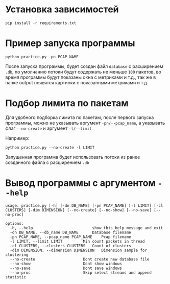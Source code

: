 # Установка зависимостей

```
pip install -r requirements.txt
```

# Пример запуска программы

```
python practice.py -pn PCAP_NAME 
```

После запуска программы, будет создан файл `database` с расширением `.db`,
по умолчанию потоки будут содержать не меньше `100` пакетов, во время программы будут
показаны окна с метриками и т.д., так же в папке output появятся картинки с показанными
метриками и т.д.

# Подбор лимита по пакетам

Для удобного подборка лимита по пакетам, после первого запуска программы, 
можно не указывать аргумент `-pn/--pcap_name`, а указывать флаг `--no-create` и аргумент `-l/--limit`

Например:
```
python practice.py --no-create -l LIMIT
```

Запущенная программа будет использовать потоки из ранее созданного файла с расширением `.db`

# Вывод программы с аргументом `--help`

```
usage: practice.py [-h] [-dn DB_NAME] [-pn PCAP_NAME] [-l LIMIT] [-cl CLUSTERS] [-dim DIMENSION] [--no-create] [--no-show] [--no-save] [--no-proc]

options:
  -h, --help                    	  show this help message and exit
  -dn DB_NAME, --db_name DB_NAME  	  Database filename
  -pn PCAP_NAME, --pcap_name PCAP_NAME    Pcap filename
  -l LIMIT, --limit LIMIT 		  Min count packets in thread
  -cl CLUSTERS, --clusters CLUSTERS	  Count of clusters
  -dim DIMENSION, --dimension DIMENSION	  Dimension sample for clustering
  --no-create           		  Dont create new database file
  --no-show             		  Dont show windows
  --no-save             		  Dont save windows
  --no-proc             		  Skip select streams and append statistic
```